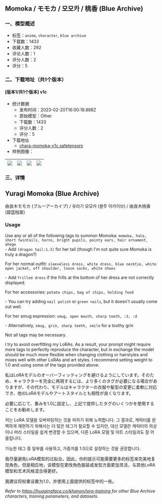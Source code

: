 ## Momoka / モモカ / 모모카 / 桃香 (Blue Archive)
### 一、模型概述

- 标签：`anime`, `character`, `blue archive`
- 下载数：1433
- 收藏人数：292
- 评论人数：1
- 评分人数：2
- 评分：5

### 二、下载地址（共1个版本）

#### [版本1/共1个版本] v1c

- 统计数据
  - 发布时间：2023-02-20T16:00:18.888Z
  - 原始模型：Other
  - 下载数：1433
  - 评分人数：2
  - 评分：5
- 下载地址
  - [chara-momoka-v1c.safetensors](https://civitai.com/api/download/models/13015)
- 样例图像：

| <img src="https://image.civitai.com/xG1nkqKTMzGDvpLrqFT7WA/8b18db89-44dc-45d0-ea21-406807764200/width=450/126448.jpeg" /> | <img src="https://image.civitai.com/xG1nkqKTMzGDvpLrqFT7WA/0ed10a0e-2c98-4f95-610f-3d15ce22be00/width=450/126449.jpeg" /> | <img src="https://image.civitai.com/xG1nkqKTMzGDvpLrqFT7WA/0a334439-329e-4d7f-fedb-29ad25b7d000/width=450/126447.jpeg" /> | <img src="https://image.civitai.com/xG1nkqKTMzGDvpLrqFT7WA/43c920a9-121c-4d24-e171-a37b2915c500/width=450/126274.jpeg" /> |
| ---- | ---- | ---- | ---- |


### 三、详情
<h2><strong>Yuragi Momoka (Blue Archive)</strong></h2><p>由良木モモカ (ブルーアーカイブ) / 유라기 모모카 (블루 아카이브) / 由良木桃香 (碧蓝档案)</p><p></p><h3>Usage</h3><p>Use any or all of the following tags to summon Momoka: <code>momoka, halo, short twintails, horns, bright pupils, pointy ears, hair ornament, ahoge</code><br />- Add <code>(dragon tail:1.3)</code> for her tail (though I'm not quite sure Momoka is truly a dragon?)</p><p></p><p>For her normal outfit: <code>sleeveless dress, white dress, blue necktie, white open jacket, off shoulder, loose socks, white shoes</code></p><p>- Add <code>frilled dress</code> if the frills at the bottom of her dress are not correctly displayed.</p><p></p><p>For her accessories: <code>potato chips, bag of chips, holding food</code></p><p>- You can try adding <code>nail polish</code> or <code>green nails</code>, but it doesn't usually come out well.</p><p></p><p>For her smug expression: <code>smug, open mouth, sharp teeth, :3, :d</code></p><p>- Alternatively, <code>smug, grin, sharp teeth, smile</code> for a toothy grin</p><p></p><p>Not all tags may be necessary.</p><p></p><p>I try to avoid overfitting my LoRAs. As a result, your prompt might require more tags to perfectly reproduce the character, but in exchange the model should be much more flexible when changing clothing or hairstyles and mixes well with other LoRAs and art styles. I recommend setting weight to 1.0 and using some of the tags provided above.</p><p>私はLoRAモデルのオーバーフィッティングを避けるようにしています。そのため、キャラクターを完全に再現するには、より多くのタグが必要になる場合がありますが、その代わり、モデルはキャラクターの衣服や髪型の変更に柔軟に対応でき、他のLoRAモデルやアートスタイルとも相性が良くなります。</p><p>必要に応じて、重みを1.0に設定し、上記で提供したタグのいくつかを使用することをお勧めします。</p><p>저는 LoRA 모델을 오버피팅하는 것을 피하기 위해 노력합니다. 그 결과로, 캐릭터를 완벽하게 재현하기 위해서는 더 많은 태그가 필요할 수 있지만, 대신 모델은 캐릭터의 의상이나 머리 스타일을 쉽게 변경할 수 있으며, 다른 LoRA 모델 및 아트 스타일과도 잘 어울립니다.</p><p>가능한 태그 중 일부를 사용하고, 가중치를 1.0으로 설정하는 것을 권장합니다.</p><p>我尽量避免LoRA模型的过拟合。因此，你的提示可能需要更多的标签来完美地复现角色，但是相应地，该模型在更改角色服装或发型方面更加灵活，与其他LoRA模型和艺术风格混合得更好。</p><p>我建议将权重设置为1.0，并使用上面提供的标签中的一些。</p><p><em>Refer to </em><a target="_blank" rel="ugc" href="https://huggingface.co/khanon/lora-training"><em>https://huggingface.co/khanon/lora-training</em></a><em> for other Blue Archive characters, training parameters, and datasets.</em></p>